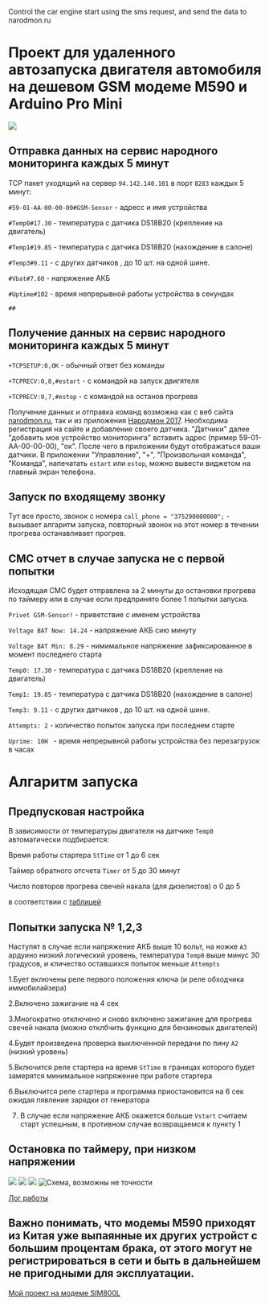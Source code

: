 Control the car engine start using the sms request, and send the data to narodmon.ru 

# Проект для удаленного автозапуска двигателя автомобиля на дешевом GSM модеме M590 и Arduino Pro Mini

![](https://github.com/martinhol221/M590_autostart_car_engine/blob/master/other/188cce5s-960.jpg)


## Отправка данных на сервис народного мониторинга каждых 5 минут

TCP пакет уходящий на сервер `94.142.140.101` в порт `8283` каждых 5 минут:

`#59-01-AA-00-00-00#GSM-Sensor`  - адресс и имя устройства      

`#Temp0#17.30`                   - температура с датчика DS18B20 (крепление на двигатель)

`#Temp1#19.85`                   - температура с датчика DS18B20 (нахождение в салоне)

`#Temp3#9.11`                    - с других датчиков , до 10 шт. на одной шине.

`#Vbat#7.60`                     - напряжение АКБ

`#Uptime#102`                    - время непрерывной работы устройства в секундах

`##`                             

## Получение данных на сервис народного мониторинга каждых 5 минут

`+TCPSETUP:0,OK`                 - обычный ответ без команды

`+TCPRECV:0,8,#estart`           - с командой на запуск двигятеля

`+TCPRECV:0,7,#estop`            - с командой на останов прогрева

Получение данных и отправка команд возможна как с веб сайта [narodmon.ru](https://narodmon.ru), так и из приложения [Народмон 2017](https://play.google.com/store/apps/details?id=com.axbxcx.narodmon&hl=ru). Необходима регистрация на сайте и добавление своего датчика. "Датчики" далее  "добавить мое устройство мониторинга" вставить адрес (пример 59-01-AA-00-00-00), "ок". После чего в приложении будут отображаться ваши датчики. В приложении "Управление", "+", "Произвольная команда", "Команда", напечатать `estart` или `estop`, можно вывести виджетом на главный экран телефона. 

## Запуск по входящему звонку

Тут все просто, звонок с номера `call_phone = "375290000000";` - вызывает алгаритм запуска, повторный звонок на этот номер в течении прогрева останавливает прогрев.

## СМС отчет в случае запуска не с первой попытки

Исходящая СМС будет отправлена за 2 минуты до остановки прогрева по таймеру или в случае если предпринято более 1 попытки запуска.

`Privet GSM-Sensor!`           - приветствие с именем устройства

`Voltage BAT Now: 14.24`       - напряжение АКБ сию минуту

`Voltage BAT Min: 8.29`        - нимимальное напряжение зафиксированное в момент последнего старта 

`Temp0: 17.30`                  - температура с датчика DS18B20 (крепление на двигатель)

`Temp1: 19.85`                  - температура с датчика DS18B20 (нахождение в салоне)

`Temp3: 9.11`                   - с других датчиков , до 10 шт. на одной шине.

`Attempts: 2`                   - количество попыток запуска при последнем старте

`Uprime: 10H `                  - время непрерывной работы устройства без перезагрузок в часах


#  Алгаритм запуска

 ## Предпусковая настройка
 
 В зависимости от температуры двигателя на датчике `Temp0` автоматически подбирается:
 
 Время работы стартера `StTime` от 1 до 6 сек 
 
 Таймер обратного отсчета `Timer` от 5 до 30 минут

 Число повторов прогрева свечей накала (для дизелистов) о 0 до 5
 
 в соответствии с [таблицей](https://raw.githubusercontent.com/martinhol221/M590_autostart_car_engine/master/other/calibr.log)
 
 ## Попытки запуска № 1,2,3 

 Наступят в случае если напряжение АКБ выше 10 вольт, на ножке `A3` ардуино низкий логический уровень, температура `Temp0` выше минус 30 градусов, и кличество оставшихся попыток меньше `Attempts`
 
1.Бует включены реле первого положения ключа (и реле обходчика иммобилайзера)

2.Включено зажигание на 4 сек

3.Многократно отключено и сново включено зажигание для прогрева свечей накала (можно отклбчить функцию для бензиновых двигателей)

4.Будет произведена проверка выключенной передачи по пину `A2` (низкий уровень) 

5.Включится реле стартера на время `StTime` в границах которого будет замерятся минимальное напряжение при работе стартера

6.Выключится реле стартера и программа приостановится на 6 сек ожидая пявление зарядки от генератора

7. В случае если напряжение АКБ окажется больше `Vstart` считаем старт успешным, в противном случае возвращаемся к пункту 1 
 
 ## Остановка по таймеру, при низком напряжении

![](https://github.com/martinhol221/M590_autostart_car_engine/blob/master/other/IMG_3714.JPG)
![](https://github.com/martinhol221/M590_autostart_car_engine/blob/master/other/IMG_3712-001.JPG)
![](https://github.com/martinhol221/M590_autostart_car_engine/blob/master/other/IMG_3711-002.JPG)
![Схема, возможны не точности](https://github.com/martinhol221/M590_autostart_car_engine/blob/master/other/Shema.jpg)

[Лог работы](https://raw.githubusercontent.com/martinhol221/M590_autostart_car_engine/master/other/send_data_narodmon.log)



## Важно понимать, что модемы М590 приходят из Китая уже выпаянные их других устройст с большим процентам брака, от этого могут не регистрироваться в сети и быть в дальнейшем не пригодными для эксплуатации.

[Мой проект на модеме SIM800L](https://github.com/martinhol221/SIM800L_DTMF_control)
